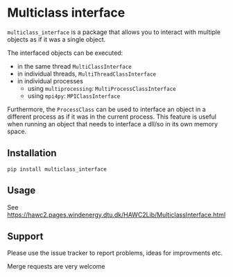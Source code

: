 # Multiclass interface

`multiclass_interface` is a package that allows you to interact with multiple objects as if it was a single object.

The interfaced objects can be executed:

- in the same thread `MultiClassInterface`
- in individual threads, `MultiThreadClassInterface`
- in individual processes
    - using `multiprocessing`: `MultiProcessClassInterface`
    - using `mpi4py`: `MPIClassInterface`

Furthermore, the `ProcessClass` can be used to interface an object in a different process as if it was in the current process. This feature is useful when running an object that needs to interface a dll/so in its own memory space.


## Installation

`pip install multiclass_interface`

## Usage
See https://hawc2.pages.windenergy.dtu.dk/HAWC2Lib/MulticlassInterface.html

## Support
Please use the issue tracker to report problems, ideas for improvments etc.

Merge requests are very welcome
